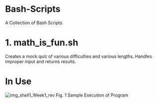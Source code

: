 # Bash-Scripts
A Collection of Bash Scripts

# 1. math_is_fun.sh
Creates a mock quiz of various difficulties and various lengths. Handles improper input and returns results.

# In Use
![img_shell1_Week1_rev](https://user-images.githubusercontent.com/66393007/89132485-5fdc2780-d4c9-11ea-91cc-c7704008a4d7.png)
Fig. 1 Sample Execution of Program


